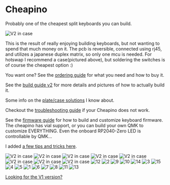 Cheapino
========

Probably one of the cheapest split keyboards you can build.

![V2 in case](images/cheapino-in-case-8.jpg)

This is the result of really enjoying building keyboards, 
but not wanting to spend that much money on it. 
The pcb is reversible, connected using rj45, 
and utilizes a japanese duplex matrix, so only one
mcu is needed. For hotswap I recommend a case(pictured above),
but soldering the switches is of course the cheapest option :)

You want one? 
See the [ordering guide](doc/orderingguide.md) for what you need and how to buy it.

See the [build guide v2](doc/buildguide_v2.md) for more details and pictures of how to actually build it.

Some info on the [plate/case solutions](doc/plates_and_cases.md) I know about.

Checkout the [troubleshooting guide](doc/troubleshooting.md) if your Cheapino does not work.

See the [firmware guide](doc/firmware.md) for how to build and customize keyboard firmware.
The cheapino has vial support, or you can build your own QMK to customize EVERYTHING.
Even the onboard RP2040-Zero LED is controllable by QMK...

I added [a few tips and tricks here](doc/tips.md).

![V2 in case](images/cheapino-in-case-7.jpg)
![V2 in case](images/glennmca-dev-cheapino.png)
![V2 in case](images/cheapino-in-case-2.jpg)
![V2 in case](images/cheapino-in-case-6.jpg)
![V2 in case](images/cheapino-in-case-4.jpg)
![V2 in case](images/cheapino-in-case-5.jpg)
![V2 in case](images/cheapino-in-case-3.jpg)
![V2 in case](images/cheapino-in-case.jpg)
![12](images/12.jpg)
![2](images/2.jpg)
![9](images/9.jpg)
![10](images/10.jpg)
![14](images/14.jpg)
![3](images/3.jpg)
![15](images/15.jpg)
![4](images/4.jpg)
![5](images/5.jpg)
![1](images/1.jpg)
![6](images/6.jpg)
![7](images/7.jpg)
![8](images/8.jpg)
![11](images/11.jpg)
![13](images/13.jpg)

[Looking for the V1 version?](doc/v1.md)
